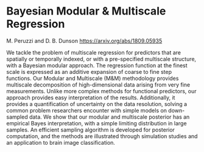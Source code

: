# Bayesian Modular &amp; Multiscale Regression
M. Peruzzi and D. B. Dunson
https://arxiv.org/abs/1809.05935

We tackle the problem of multiscale regression for predictors that are spatially or temporally indexed, or with a pre-specified multiscale structure, with a Bayesian modular approach. The regression function at the finest scale is expressed as an additive expansion of coarse to fine step functions. Our Modular and Multiscale (M&M) methodology provides multiscale decomposition of high-dimensional data arising from very fine measurements. Unlike more complex methods for functional predictors, our approach provides easy interpretation of the results. Additionally, it provides a quantification of uncertainty on the data resolution, solving a common problem researchers encounter with simple models on down-sampled data. We show that our modular and multiscale posterior has an empirical Bayes interpretation, with a simple limiting distribution in large samples. An efficient sampling algorithm is developed for posterior computation, and the methods are illustrated through simulation studies and an application to brain image classification.
